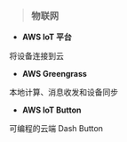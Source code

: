 > ### **物联网**

* **AWS IoT 平台**
  
 将设备连接到云
  
* **AWS Greengrass**
  
 本地计算、消息收发和设备同步
  
* **AWS IoT Button**
  
 可编程的云端 Dash Button
